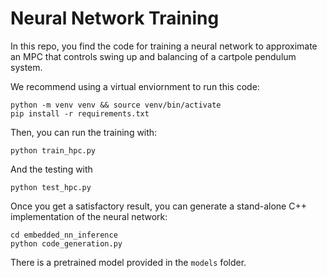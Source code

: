 # Neural Network Training
In this repo, you find the code for training a neural network to approximate an MPC that controls swing up and balancing of a cartpole pendulum system.

We recommend using a virtual enviornment to run this code:
```
python -m venv venv && source venv/bin/activate
pip install -r requirements.txt
```
Then, you can run the training with:
```
python train_hpc.py
```
And the testing with
```
python test_hpc.py
```

Once you get a satisfactory result, you can generate a stand-alone C++ implementation of the neural network:
```
cd embedded_nn_inference
python code_generation.py
```
There is a pretrained model provided in the `models` folder.